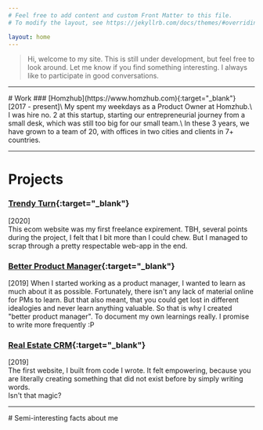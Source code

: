 ```yaml
---
# Feel free to add content and custom Front Matter to this file.
# To modify the layout, see https://jekyllrb.com/docs/themes/#overriding-theme-defaults

layout: home
---
```

> Hi, welcome to my site. This is still under development, but feel free to look around. Let me know if you find something interesting. I always like to participate in good conversations.

<hr class="my-5">
# Work
### [Homzhub](https://www.homzhub.com){:target="_blank"}
<span class="caption">[2017 - present]</span>\
My spent my weekdays as a Product Owner at Homzhub.\
I was hire no. 2 at this startup, starting our entrepreneurial journey from a small desk, which was still too big for our small team.\
In these 3 years, we have grown to a <span class="underline"> team of 20, with offices in two cities and clients in 7+ countries.</span>

<hr>

# Projects


### [Trendy Turn](https://www.trendyturn.com){:target="_blank"}

<span class="caption">[2020]</span>\
This ecom website was my first freelance expirement. TBH, several points during the project,<span class="underline"> I felt that I bit more
than I could chew</span>. But I managed to scrap through a pretty respectable
web-app in the end.

### [Better Product Manager](http://www.betterproductmanager.com){:target="_blank"}

<span class="caption">[2019]</span>
When I started working as a product manager, I wanted to learn as much
about it as possible. Fortunately, there isn't any lack of material
online for PMs to learn. But that also meant, that you could get lost in
different idealogies and never learn anything valuable. So that is why I
created "better product manager". To document my own learnings really.
<span class="underline">I promise to write more frequently :P </span>

### [Real Estate CRM](https://realestatelistingapp.herokuapp.com){:target="_blank"}
<span class="caption">[2019]</span>\
The first website, I built from code I wrote. It felt empowering, because
you are literally creating something that did not exist before by simply
writing words.\
<span class="underline strong"> Isn't that magic?</span>

<hr>
# Semi-interesting facts about me


